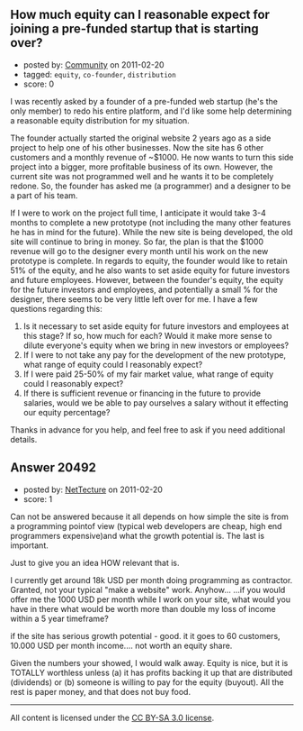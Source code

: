 ## How much equity can I reasonable expect for joining a pre-funded startup that is starting over?

- posted by: [Community](https://stackexchange.com/users/-1/-1-community) on 2011-02-20
- tagged: `equity`, `co-founder`, `distribution`
- score: 0

I was recently asked by a founder of a pre-funded web startup (he's the only member) to redo his entire platform, and I'd like some help determining a reasonable equity distribution for my situation.

The founder actually started the original website 2 years ago as a side project to help one of his other businesses.  Now the site has 6 other customers and a monthly revenue of ~$1000.  He now wants to turn this side project into a bigger, more profitable business of its own.  However, the current site was not programmed well and he wants it to be completely redone. So, the founder has asked me (a programmer) and a designer to be a part of his team.  

If I were to work on the project full time, I anticipate it would take 3-4 months to complete a new prototype (not including the many other features he has in mind for the future).  While the new site is being developed, the old site will continue to bring in money. So far, the plan is that the $1000 revenue will go to the designer every month until his work on the new prototype is complete. In regards to equity, the founder would like to retain 51% of the equity, and he also wants to set aside equity for future investors and future employees.  However, between the founder's equity, the equity for the future investors and employees, and potentially a small % for the designer, there seems to be very little left over for me.  I have a few questions regarding this: 

1.  Is it necessary to set aside equity for future investors and employees at this stage? If so, how much for each?  Would it make more sense to dilute everyone's equity when we bring in new investors or employees?
2.  If I were to not take any pay for the development of the new prototype, what range of equity could I reasonably expect?
3.  If I were paid 25-50% of my fair market value, what range of equity could I reasonably expect?
4.  If there is sufficient revenue or financing in the future to provide salaries, would we be able to pay ourselves a salary without it effecting our equity percentage?

Thanks in advance for you help, and feel free to ask if you need additional details.



## Answer 20492

- posted by: [NetTecture](https://stackexchange.com/users/-1/3350-nettecture) on 2011-02-20
- score: 1

Can not be answered because it all depends on how simple the site is from a programming pointof view (typical web developers are cheap, high end programmers expensive)and what the growth potential is. The last is important.

Just to give you an idea HOW relevant that is.

I currently get around 18k USD per month doing programming as contractor. Granted, not your typical "make a website" work. Anyhow...
...if you would offer me the 1000 USD per month while I work on your site, what would you have in there what would be worth more than double my loss of income within a 5 year timeframe?

if the site has serious growth potential - good. it it goes to 60 customers, 10.000 USD per month income.... not worth an equity share.

Given the numbers your showed, I would walk away. Equity is nice, but it is TOTALLY worthless unless (a) it has profits backing it up that are distributed (dividends) or (b) someone is willing to pay for the equity (buyout). All the rest is paper money, and that does not buy food.



---

All content is licensed under the [CC BY-SA 3.0 license](https://creativecommons.org/licenses/by-sa/3.0/).
